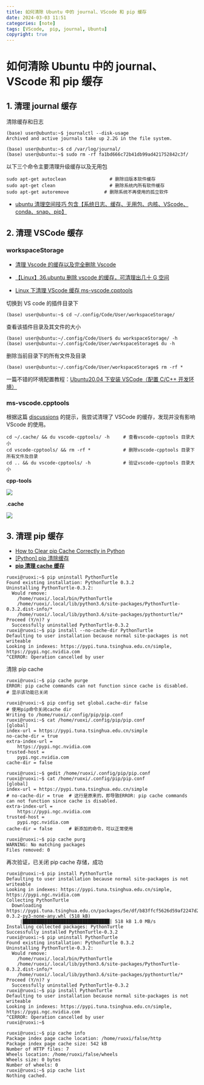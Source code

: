 ```yaml
---
title: 如何清除 Ubuntu 中的 journal、VScode 和 pip 缓存
date: 2024-03-03 11:51
categories: [note]
tags: [VScode,  pip, journal, Ubuntu]
copyright: true
---
```


# 如何清除 Ubuntu 中的 journal、VScode 和 pip 缓存

## 1. 清理 journal 缓存

清除缓存和日志

```
(base) user@ubuntu:~$ journalctl --disk-usage 
Archived and active journals take up 2.2G in the file system.

(base) user@ubuntu:~$ cd /var/log/journal/
(base) user@ubuntu:~$ sudo rm -rf fa1bd666c72b41db99ad421752842c3f/
```

以下三个命令主要清理升级缓存以及无用包

```
sudo apt-get autoclean                # 删除旧版本软件缓存
sudo apt-get clean                    # 删除系统内所有软件缓存
sudo apt-get autoremove             # 删除系统不再使用的孤立软件
```

- [ubuntu 清理空间技巧 包含【系统日志、缓存、无用包、内核、VScode、conda、snap、pip】](https://blog.csdn.net/m0_50181189/article/details/119855107)

## 2. 清理 VSCode 缓存

### workspaceStorage
- [清理 Vscode 的缓存以及完全删除 Vscode](https://zhuanlan.zhihu.com/p/378226947)

- [【Linux】36.ubuntu 删除 vscode 的缓存，可清理出几十 G 空间](https://blog.csdn.net/u011754972/article/details/120764945)

- [Linux 下清理 VScode 缓存 ms-vscode.cpptools](https://blog.csdn.net/p1279030826/article/details/119774474)

切换到 VS code 的插件目录下

```
(base) user@ubuntu:~$ cd ~/.config/Code/User/workspaceStorage/
```

查看该插件目录及其文件的大小

```
(base) user@ubuntu:~/.config/Code/User$ du workspaceStorage/ -h
(base) user@ubuntu:~/.config/Code/User/workspaceStorage$ du -h
```

删除当前目录下的所有文件及目录

```
(base) user@ubuntu:~/.config/Code/User/workspaceStorage$ rm -rf *
```

一篇不错的环境配置教程：[Ubuntu20.04 下安装 VSCode（配置 C/C++ 开发环境）](https://blog.csdn.net/fangshuo_light/article/details/123635576)

### ms-vscode.cpptools

根据这篇 [discussions](https://github.com/microsoft/vscode-cpptools/discussions/10637) 的提示，我尝试清理了 VSCode 的缓存，发现并没有影响 VScode 的使用。

```shell
cd ~/.cache/ && du vscode-cpptools/ -h     # 查看vscode-cpptools 目录大小
cd vscode-cpptools/ && rm -rf *            # 删除vscode-cpptools 目录下所有文件及目录
cd .. && du vscode-cpptools/ -h            # 验证vscode-cpptools 目录大小
```

**cpp-tools**

![](https://cn-sy1.rains3.com/dfdfgf/blog/How_to_clear_VScode_and_pip_cache_in_Ubuntu/cpp-tool.png)

.**cache**

![](https://cn-sy1.rains3.com/dfdfgf/blog/How_to_clear_VScode_and_pip_cache_in_Ubuntu/disk_usage_analysis.png)

## 3. 清理 pip 缓存

- [How to Clear pip Cache Correctly in Python](https://www.youtube.com/watch?v=svZlF8euOfk)
- [[Python] pip 清除缓存](https://blog.csdn.net/weixin_43742643/article/details/113547401)
- [**pip 清理 cache 缓存**](https://parker2020.gitee.io/blogs/2021/03/15/pip%E6%B8%85%E7%90%86cache%E7%BC%93%E5%AD%98/)

```shell
ruoxi@ruoxi:~$ pip uninstall PythonTurtle
Found existing installation: PythonTurtle 0.3.2
Uninstalling PythonTurtle-0.3.2:
  Would remove:
    /home/ruoxi/.local/bin/PythonTurtle
    /home/ruoxi/.local/lib/python3.6/site-packages/PythonTurtle-0.3.2.dist-info/*
    /home/ruoxi/.local/lib/python3.6/site-packages/pythonturtle/*
Proceed (Y/n)? y
  Successfully uninstalled PythonTurtle-0.3.2
ruoxi@ruoxi:~$ pip install --no-cache-dir PythonTurtle
Defaulting to user installation because normal site-packages is not writeable
Looking in indexes: https://pypi.tuna.tsinghua.edu.cn/simple, https://pypi.ngc.nvidia.com
^CERROR: Operation cancelled by user

```

清除 pip cache

```shell
ruoxi@ruoxi:~$ pip cache purge
ERROR: pip cache commands can not function since cache is disabled.   # 显示该功能已关闭

ruoxi@ruoxi:~$ pip config set global.cache-dir false                  # 使用pip命令关闭cache dir
Writing to /home/ruoxi/.config/pip/pip.conf
ruoxi@ruoxi:~$ cat /home/ruoxi/.config/pip/pip.conf
[global]
index-url = https://pypi.tuna.tsinghua.edu.cn/simple
no-cache-dir = true
extra-index-url = 
	https://pypi.ngc.nvidia.com
trusted-host = 
	pypi.ngc.nvidia.com
cache-dir = false

ruoxi@ruoxi:~$ gedit /home/ruoxi/.config/pip/pip.conf
ruoxi@ruoxi:~$ cat /home/ruoxi/.config/pip/pip.conf
[global]
index-url = https://pypi.tuna.tsinghua.edu.cn/simple
# no-cache-dir = true  # 这行是原来的，即导致ERROR: pip cache commands can not function since cache is disabled.
extra-index-url = 
	https://pypi.ngc.nvidia.com
trusted-host = 
	pypi.ngc.nvidia.com
cache-dir = false      # 新添加的命令，可以正常使用

ruoxi@ruoxi:~$ pip cache purg
WARNING: No matching packages
Files removed: 0
```

再次验证，已关闭 pip cache 存储，成功

```shell
ruoxi@ruoxi:~$ pip install PythonTurtle
Defaulting to user installation because normal site-packages is not writeable
Looking in indexes: https://pypi.tuna.tsinghua.edu.cn/simple, https://pypi.ngc.nvidia.com
Collecting PythonTurtle
  Downloading https://pypi.tuna.tsinghua.edu.cn/packages/5e/df/b83ffcf5626d59af2247d257cb252996df0559f2e07bec3de1bad9a619f0/PythonTurtle-0.3.2-py3-none-any.whl (518 kB)
     |████████████████████████████████| 518 kB 1.0 MB/s            
Installing collected packages: PythonTurtle
Successfully installed PythonTurtle-0.3.2
ruoxi@ruoxi:~$ pip uninstall PythonTurtle
Found existing installation: PythonTurtle 0.3.2
Uninstalling PythonTurtle-0.3.2:
  Would remove:
    /home/ruoxi/.local/bin/PythonTurtle
    /home/ruoxi/.local/lib/python3.6/site-packages/PythonTurtle-0.3.2.dist-info/*
    /home/ruoxi/.local/lib/python3.6/site-packages/pythonturtle/*
Proceed (Y/n)? y
  Successfully uninstalled PythonTurtle-0.3.2
ruoxi@ruoxi:~$ pip install PythonTurtle
Defaulting to user installation because normal site-packages is not writeable
Looking in indexes: https://pypi.tuna.tsinghua.edu.cn/simple, https://pypi.ngc.nvidia.com
^CERROR: Operation cancelled by user
ruoxi@ruoxi:~$ 
```

```shell
ruoxi@ruoxi:~$ pip cache info
Package index page cache location: /home/ruoxi/false/http
Package index page cache size: 542 kB
Number of HTTP files: 7
Wheels location: /home/ruoxi/false/wheels
Wheels size: 0 bytes
Number of wheels: 0
ruoxi@ruoxi:~$ pip cache list
Nothing cached.
```